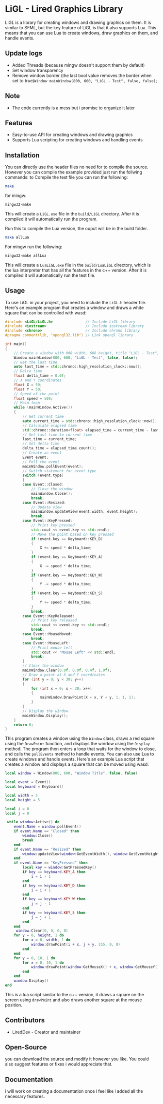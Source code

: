  # LiGL - Lired Graphics Library
 LiGL is a library for creating windows and drawing graphics on them. It is similar to SFML, but the key feature of LiGL is that it also supports Lua. This means that you can use Lua to create windows, draw graphics on them, and handle events.
 ## Update logs
 - Added Threads (because mingw doesn't support them by default)
 - Set window transparency
 - Remove window border (the last bool value removes the border when set to true)`Window mainWindow(800, 600, "LiGL - Test", false, false);`
 ## Note
 - The code currently is a mess but i promise to organize it later
 ## Features
 - Easy-to-use API for creating windows and drawing graphics
- Supports Lua scripting for creating windows and handling events
 ## Installation
 You can directly use the header files no need for to compile the source. However you can compile the example provided just run the follwing commands:
to Compile the test file you can run the following:
```bash
make
```
for mingw:
```bash
mingw32-make
```
This will create a  `LiGL.exe` file in the  `build/LiGL`  directory. After it is compiled it will automatically run the program.

Run this to compile the Lua version, the ouput will be in the build folder.
```bash
make allLua
```
For mingw run the following:
```bash
mingw32-make allLua
```
This will create a  `LuaLiGL.exe` file in the  `build/LuaLiGL`  directory, which is the lua interpreter that has all the features in the c++ version. After it is compiled it will automatically run the test file.

 ## Usage
 To use LiGL in your project, you need to include the  `LiGL.h`  header file. Here's an example program that creates a window and draws a white square that can be controlled with wasd:
```cpp
#include <LiGL/LiGL.h>               // Include LiGL library
#include <iostream>                  // Include iostream library
#include <chrono>                    // Include chrono library
#pragma comment(lib, "opengl32.lib") // Link opengl library

int main()
{
    // Create a window with 800 width, 600 height, title "LiGL - Test", no fullscreen and no vsync
    Window mainWindow(800, 600, "LiGL - Test", false, false);
    // Get the last time
    auto last_time = std::chrono::high_resolution_clock::now();
    // Delta time
    float delta_time = 0.0f;
    // X and Y coordinates
    float X = 50;
    float Y = 50;
    // Speed of the point
    float speed = 500;
    // Main loop
    while (mainWindow.Active())
    {
        // Get current time
        auto current_time = std::chrono::high_resolution_clock::now();
        // Calculate elapsed time
        std::chrono::duration<float> elapsed_time = current_time - last_time;
        // Set last time to current time
        last_time = current_time;
        // Set delta time
        delta_time = elapsed_time.count();
        // Create an event
        Event event;
        // Poll the event
        mainWindow.pollEvent(event);
        // Switch statement for event type
        switch (event.type)
        {
        case Event::Closed:
            // Close the window
            mainWindow.Close();
            break;
        case Event::Resized:
            // Update view
            mainWindow.updateView(event.width, event.height);
            break;
        case Event::KeyPressed:
            // Print key pressed
            std::cout << event.key << std::endl;
            // Move the point based on key pressed
            if (event.key == Keyboard::KEY_D)
            {
                X += speed * delta_time;
            }
            if (event.key == Keyboard::KEY_A)
            {
                X -= speed * delta_time;
            }
            if (event.key == Keyboard::KEY_W)
            {
                Y -= speed * delta_time;
            }
            if (event.key == Keyboard::KEY_S)
            {
                Y += speed * delta_time;
            }
            break;
        case Event::KeyReleased:
            // Print key released
            std::cout << event.key << std::endl;
            break;
        case Event::MouseMoved:
            break;
        case Event::MouseLeft:
            // Print mouse left
            std::cout << "Mouse Left" << std::endl;
            break;
        }
        // Clear the window
        mainWindow.Clear(0.0f, 0.0f, 0.4f, 1.0f);
        // Draw a point at X and Y coordinates
        for (int y = 0; y < 30; y++)
        {
            for (int x = 0; x < 30; x++)
            {
                mainWindow.DrawPoint(X + x, Y + y, 1, 1, 1);
            }
        }
        // Display the window
        mainWindow.Display();
    }
    return 0;
}
```
This program creates a window using the  `Window`  class, draws a red square using the  `DrawPoint`  function, and displays the window using the  `Display`  method. The program then enters a loop that waits for the window to close, and calls the  `pollEvents`  method to handle events.
 You can also use Lua to create windows and handle events. Here's an example Lua script that creates a window and displays a square that can be moved using wasd:
```lua
local window = Window(800, 600, "Window Title", false, false)

local event = Event()
local keyboard = Keyboard()

local width = 5
local height = 5

local i = 0
local j = 0

 while window:Active() do
    event.Name = window:pollEvent()
    if event.Name == "Closed" then
        window:Close()
        break
    end
    if event.Name == "Resized" then
        window:updateView(window:GetEventWidth(), window:GetEventHeight())
    end
    if event.Name == "KeyPressed" then
        local key = window:GetPressedKey()
        if key == keyboard.KEY_A then
            i = i - 1
        end
        if key == keyboard.KEY_D then
            i = i + 1
        end
        if key == keyboard.KEY_W then
            j = j - 1
        end
        if key == keyboard.KEY_S then
            j = j + 1
        end
    end
     window:Clear(0, 0, 0, 0)
    for y = 0, height, 1 do
        for x = 0, width, 1 do
            window:drawPoint(i + x, j + y, 255, 0, 0)
        end
    end
    for y = 0, 10, 1 do
        for x = 0, 10, 1 do
            window:drawPoint(window:GetMouseX() + x, window:GetMouseY() + y, 30, 128, 50)
        end
    end
    window:Display()
end
```
This is a lua script similar to the c++ version, it draws a square on the screen using `drawPoint` and also draws another square at the mouse position.
 ## Contributors
 - LiredDev - Creator and maintainer
 ## Open-Source
  you can download the source and modify it however you like. You could also suggest features or fixes i would appreciate that.
 ## Documentation
  i will work on creating a documentation once i feel like i added all the necessary features.
